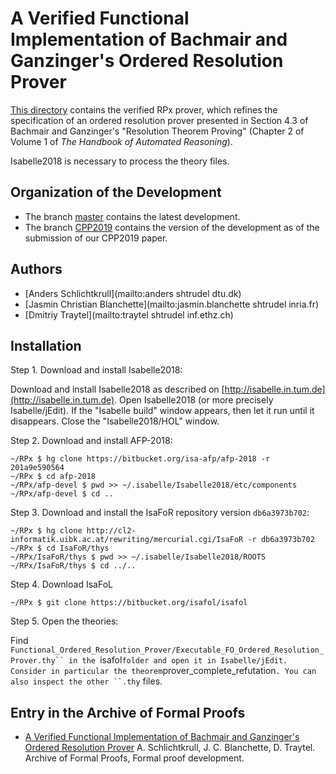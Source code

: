 # A Verified Functional Implementation of Bachmair and Ganzinger's Ordered Resolution Prover #

[This directory](https://bitbucket.org/isafol/isafol/src/master/Functional_Ordered_Resolution_Prover/) contains the verified RPx prover, which refines the specification of an ordered resolution prover presented in Section 4.3 of Bachmair and Ganzinger's "Resolution Theorem Proving" (Chapter 2 of Volume 1 of _The Handbook of Automated Reasoning_).

Isabelle2018 is necessary to process the theory files.


## Organization of the Development ##

* The branch [master](https://bitbucket.org/isafol/isafol/src/master/Functional_Ordered_Resolution_Prover/) contains the latest development.
* The branch [CPP2019](https://bitbucket.org/isafol/isafol/src/CPP2019/Functional_Ordered_Resolution_Prover/) contains the version of the development as of the submission of our CPP2019 paper.


## Authors ##

* [Anders Schlichtkrull](mailto:anders shtrudel dtu.dk)
* [Jasmin Christian Blanchette](mailto:jasmin.blanchette shtrudel inria.fr)
* [Dmitriy Traytel](mailto:traytel shtrudel inf.ethz.ch)


## Installation ##

Step 1. Download and install Isabelle2018:

Download and install Isabelle2018 as described on [http://isabelle.in.tum.de](http://isabelle.in.tum.de). Open Isabelle2018 (or more precisely Isabelle/jEdit). If the "Isabelle build" window appears, then let it run until it disappears. Close the "Isabelle2018/HOL" window.

Step 2. Download and install AFP-2018:

    ~/RPx $ hg clone https://bitbucket.org/isa-afp/afp-2018 -r 201a9e590564
    ~/RPx $ cd afp-2018
    ~/RPx/afp-devel $ pwd >> ~/.isabelle/Isabelle2018/etc/components
    ~/RPx/afp-devel $ cd ..

Step 3. Download and install the IsaFoR repository version `db6a3973b702`:

    ~/RPx $ hg clone http://cl2-informatik.uibk.ac.at/rewriting/mercurial.cgi/IsaFoR -r db6a3973b702
    ~/RPx $ cd IsaFoR/thys
    ~/RPx/IsaFoR/thys $ pwd >> ~/.isabelle/Isabelle2018/ROOTS
    ~/RPx/IsaFoR/thys $ cd ../..

Step 4. Download IsaFoL

    ~/RPx $ git clone https://bitbucket.org/isafol/isafol

Step 5. Open the theories:

Find `Functional_Ordered_Resolution_Prover/Executable_FO_Ordered_Resolution_Prover.thy`` in the `isafol` folder and open it in Isabelle/jEdit. Consider in particular the theorem `prover_complete_refutation`. You can also inspect the other ``.thy` files.


## Entry in the Archive of Formal Proofs ##

* [A Verified Functional Implementation of Bachmair and Ganzinger's Ordered Resolution Prover](https://www.isa-afp.org/entries/Functional_Ordered_Resolution_Prover.shtml)
  A. Schlichtkrull, J. C. Blanchette, D. Traytel.
  Archive of Formal Proofs, Formal proof development.
